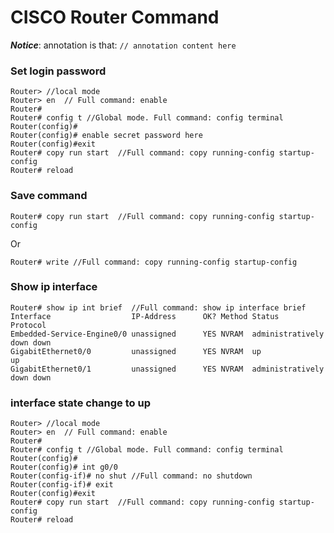 # CISCO Router Command

***Notice***: annotation is that: `// annotation content here`
### Set login password
```
Router> //local mode
Router> en  // Full command: enable
Router#  
Router# config t //Global mode. Full command: config terminal
Router(config)# 
Router(config)# enable secret password here
Router(config)#exit
Router# copy run start  //Full command: copy running-config startup-config 
Router# reload

```
### Save command
```
Router# copy run start  //Full command: copy running-config startup-config 
```
Or
```
Router# write //Full command: copy running-config startup-config 
```

### Show ip interface

```
Router# show ip int brief  //Full command: show ip interface brief
Interface                  IP-Address      OK? Method Status                Protocol
Embedded-Service-Engine0/0 unassigned      YES NVRAM  administratively down down
GigabitEthernet0/0         unassigned      YES NVRAM  up                    up
GigabitEthernet0/1         unassigned      YES NVRAM  administratively down down
```

### interface state change to up
```
Router> //local mode
Router> en  // Full command: enable
Router#  
Router# config t //Global mode. Full command: config terminal
Router(config)# 
Router(config)# int g0/0
Router(config-if)# no shut //Full command: no shutdown
Router(config-if)# exit
Router(config)#exit
Router# copy run start  //Full command: copy running-config startup-config
Router# reload

```
